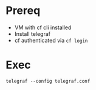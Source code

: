 # Prereq
- VM with cf cli installed
- Install telegraf
- cf authenticated via `cf login`

# Exec
```
telegraf --config telegraf.conf
```


